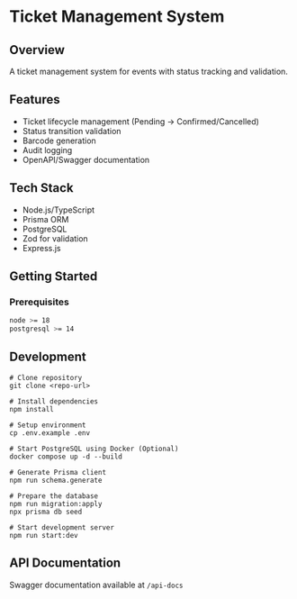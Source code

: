 # Ticket Management System

## Overview
A ticket management system for events with status tracking and validation.

## Features
- Ticket lifecycle management (Pending → Confirmed/Cancelled)
- Status transition validation
- Barcode generation
- Audit logging
- OpenAPI/Swagger documentation

## Tech Stack
- Node.js/TypeScript
- Prisma ORM
- PostgreSQL
- Zod for validation
- Express.js

## Getting Started

### Prerequisites
```bash
node >= 18
postgresql >= 14
```

## Development
```
# Clone repository
git clone <repo-url>

# Install dependencies
npm install

# Setup environment
cp .env.example .env

# Start PostgreSQL using Docker (Optional)
docker compose up -d --build

# Generate Prisma client
npm run schema.generate

# Prepare the database
npm run migration:apply
npx prisma db seed

# Start development server
npm run start:dev
```

## API Documentation
Swagger documentation available at `/api-docs`
